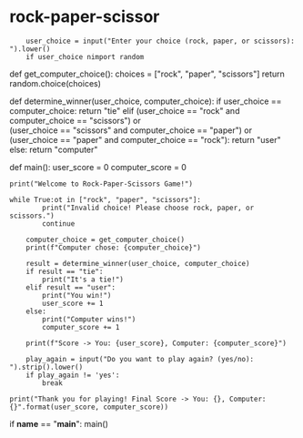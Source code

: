 # rock-paper-scissor

        user_choice = input("Enter your choice (rock, paper, or scissors): ").lower()
        if user_choice nimport random

def get_computer_choice():
    choices = ["rock", "paper", "scissors"]
    return random.choice(choices)

def determine_winner(user_choice, computer_choice):
    if user_choice == computer_choice:
        return "tie"
    elif (user_choice == "rock" and computer_choice == "scissors") or \
         (user_choice == "scissors" and computer_choice == "paper") or \
         (user_choice == "paper" and computer_choice == "rock"):
        return "user"
    else:
        return "computer"

def main():
    user_score = 0
    computer_score = 0

    print("Welcome to Rock-Paper-Scissors Game!")

    while True:ot in ["rock", "paper", "scissors"]:
            print("Invalid choice! Please choose rock, paper, or scissors.")
            continue

        computer_choice = get_computer_choice()
        print(f"Computer chose: {computer_choice}")

        result = determine_winner(user_choice, computer_choice)
        if result == "tie":
            print("It's a tie!")
        elif result == "user":
            print("You win!")
            user_score += 1
        else:
            print("Computer wins!")
            computer_score += 1

        print(f"Score -> You: {user_score}, Computer: {computer_score}")

        play_again = input("Do you want to play again? (yes/no): ").strip().lower()
        if play_again != 'yes':
            break

    print("Thank you for playing! Final Score -> You: {}, Computer: {}".format(user_score, computer_score))

if __name__ == "__main__":
    main()
